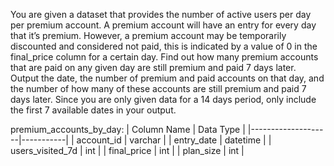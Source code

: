 You are given a dataset that provides the number of active users per day per premium account. A premium account will have an entry for every day that it’s premium. 
However, a premium account may be temporarily discounted and considered not paid, this is indicated by a value of 0 in the final_price column for a certain day. 
Find out how many premium accounts that are paid on any given day are still premium and paid 7 days later.
Output the date, the number of premium and paid accounts on that day, and the number of how many of these accounts are still premium and paid 7 days later. 
Since you are only given data for a 14 days period, only include the first 7 available dates in your output.

premium_accounts_by_day:
| Column Name        | Data Type |
|--------------------|-----------|
| account_id         | varchar   |
| entry_date         | datetime  |
| users_visited_7d   | int       |
| final_price        | int       |
| plan_size          | int       |

```

```
